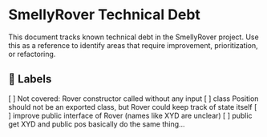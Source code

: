 # SmellyRover Technical Debt

This document tracks known technical debt in the SmellyRover project. Use this as a reference to identify areas that require improvement, prioritization, or refactoring.

## :bookmark: Labels

[ ] Not covered: Rover constructor called without any input
[ ] class Position should not be an exported class, but Rover could keep track of state itself
[ ] improve public interface of Rover (names like XYD are unclear)
[ ] public get XYD and public pos basically do the same thing...

